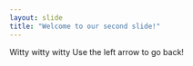 ```yaml
---
layout: slide
title: "Welcome to our second slide!"
---
```

Witty witty witty
Use the left arrow to go back!
